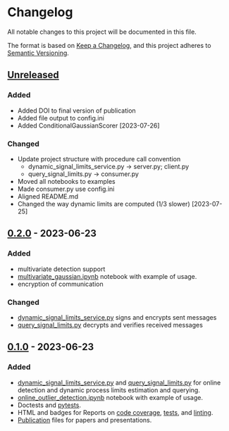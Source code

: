# Changelog

All notable changes to this project will be documented in this file.

The format is based on [Keep a Changelog](https://keepachangelog.com/en/1.0.0/),
and this project adheres to [Semantic Versioning](https://semver.org/spec/v2.0.0.html).

## [Unreleased]

### Added

- Added DOI to final version of publication
- Added file output to config.ini
- Added ConditionalGaussianScorer [2023-07-26]

### Changed

- Update project structure with procedure call convention
  - dynamic_signal_limits_service.py &rarr; server.py; client.py
  - query_signal_limits.py &rarr; consumer.py
- Moved all notebooks to examples
- Made consumer.py use config.ini
- Aligned README.md
- Changed the way dynamic limits are computed (1/3 slower) [2023-07-25]

## [0.2.0] - 2023-06-23

### Added

- multivariate detection support
- [multivariate_gaussian.ipynb](https://github.com/MarekWadinger/online_outlier_detection/blob/main/multivariate_gaussian.ipynb) notebook with example of usage.
- encryption of communication

### Changed

- [dynamic_signal_limits_service.py](https://github.com/MarekWadinger/online_outlier_detection/blob/main/dynamic_signal_limits_service.py) signs and encrypts sent messages
- [query_signal_limits.py](https://github.com/MarekWadinger/online_outlier_detection/blob/main/query_signal_limits.py) decrypts and verifies received messages

## [0.1.0] - 2023-06-23

### Added

- [dynamic_signal_limits_service.py](https://github.com/MarekWadinger/online_outlier_detection/blob/main/dynamic_signal_limits_service.py)
and
[query_signal_limits.py](https://github.com/MarekWadinger/online_outlier_detection/blob/main/query_signal_limits.py)
for online detection and dynamic process limits estimation and querying.
- [online_outlier_detection.ipynb](https://github.com/MarekWadinger/online_outlier_detection/blob/main/online_outlier_detection.ipynb)
notebook with example of usage.
- Doctests and
[pytests](https://github.com/MarekWadinger/online_outlier_detection/tree/main/tests).
- HTML and badges for Reports on
[code coverage](https://codecov.io/gh/MarekWadinger/online_outlier_detection),
[tests](https://htmlpreview.github.io/?https://github.com/MarekWadinger/online_outlier_detection/blob/main/reports/junit/report/index.html),
and
[linting](https://htmlpreview.github.io/?https://github.com/MarekWadinger/online_outlier_detection/blob/main/reports/flake8/report/index.html).
- [Publication](https://github.com/MarekWadinger/online_outlier_detection/tree/main/publications)
files for papers and presentations.

[unreleased]: https://github.com/MarekWadinger/online_outlier_detection/compare/0.2.0...HEAD
[0.2.0]: https://github.com/MarekWadinger/online_outlier_detection/compare/0.1.0...0.2.0
[0.1.0]: https://github.com/MarekWadinger/online_outlier_detection/releases/tag/0.1.0releases/tag/0.1.0